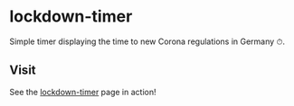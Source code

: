 # lockdown-timer
Simple timer displaying the time to new Corona regulations in Germany ⏱.

## Visit
See the [lockdown-timer](https://fabianschwarzfritz.github.io/lockdown-timer/) page in action!
